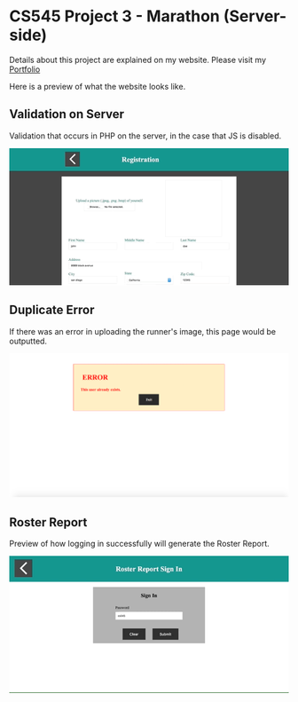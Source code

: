 # CS545 Project 3 - Marathon (Server-side)
Details about this project are explained on my website. Please visit my [Portfolio](https://thucnguyen95.github.io/Portfolio/web_applications/CS545/project3_details.html)

<!-- Follow this [link](http://jadran.sdsu.edu/~jadrn041/proj3/index.html) to view the project. -->

Here is a preview of what the website looks like.

## Validation on Server
Validation that occurs in PHP on the server, in the case that JS is disabled.

![CS545_Project2_3_php_validation_preview](../images_readme/CS545_Project2_3_php_validation_preview.gif)




## Duplicate Error
If there was an error in uploading the runner's image, this page would be outputted.

![CS545_Project2_3_duplicate_preview](../images_readme/CS545_Project2_3_duplicate_preview.png)




## Roster Report
Preview of how logging in successfully will generate the Roster Report.

![CS545_Project2_3_report_preview](../images_readme/CS545_Project2_3_report_preview.gif)
